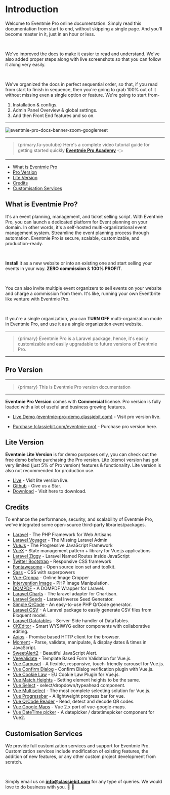 # Introduction

Welcome to Eventmie Pro online documentation. Simply read this documentation from start to end, without skipping a single page. And you'll become master in it, just in an hour or less.

<br>

We've improved the docs to make it easier to read and understand. We've also added proper steps along with live screenshots so that you can follow it along very easily.

<br>

We've organized the docs in perfect sequential order, so that, if you read from start to finish in sequence, then you're going to grab 100% out of it without missing even a single option or feature. We're going to start from-

1. Installation & configs.
2. Admin Panel Overview & global settings.
3. And then Front End features and so on.

---

![eventmie-pro-docs-banner-zoom-googlemeet](/images/v2/EventmieProFullyLoadedV2.0/eventmie-pro-docs-banner-zoom-googlemeet.png "eventmie-pro-docs-banner-zoom-googlemeet")

---

> {primary.fa-youtube} Here's a complete video tutorial guide for getting started quickly **[Eventmie Pro Academy](https://classiebit.com/academy/eventmie-pro/eventmie-pro-installation-with-installer)** 👈

---

-   [What is Eventmie Pro](#what-is-eventmie-pro)
-   [Pro Version](#pro-version)
-   [Lite Version](#lite-version)
-   [Credits](#credits)
-   [Customisation Services](#customisation-services)

<a name="what-is-eventmie-pro"></a>

## What is Eventmie Pro?

It's an event planning, management, and ticket selling script. With Eventmie Pro, you can launch a dedicated platform for Event planning on your domain. In other words, it's a self-hosted multi-organizational event management system. Streamline the event planning process through automation. Eventmie Pro is secure, scalable, customizable, and production-ready.

<br>

**Install** it as a new website or into an existing one and start selling your events in your way. **ZERO commission** & **100% PROFIT**.

<br>

You can also invite multiple event organizers to sell events on your website and charge a commission from them. It's like, running your own Eventbrite like venture with Eventmie Pro.

<br>

If you're a single organization, you can **TURN OFF** multi-organization mode in Eventmie Pro, and use it as a single organization event website.

---

> {primary} Eventmie Pro is a Laravel package, hence, it's easily customizable and easily upgradable to future versions of Eventmie Pro.

---

<a name="pro-version"></a>

## Pro Version

---

> {primary} This is Eventmie Pro version documentation

---

**Eventmie Pro Version** comes with **Commercial** license. Pro version is fully loaded with a lot of useful and business growing features.

+ [Live Demo (eventmie-pro-demo.classiebit.com)](https://eventmie-pro-demo.classiebit.com) - Visit pro version live.
-   [Purchase (classiebit.com/eventmie-pro)](https://classiebit.com/eventmie-pro) - Purchase pro version here.

<a name="lite-version"></a>

## Lite Version

**Eventmie Lite Version** is for demo purposes only, you can check out the free demo before purchasing the Pro version. Lite (demo) version has got very limited (just 5% of Pro version) features & functionality. Lite version is also not recommended for production use.

-   [Live](https://eventmie.classiebit.com) - Visit lite version live.
-   [Github](https://github.com/classiebit/eventmie) - Give us a Star.
-   [Download](https://classiebit.com/eventmie) - Visit here to download.

<a name="credits"></a>

## Credits

To enhance the performance, security, and scalability of Eventmie Pro, we've integrated some open-source third-party libraries/packages.

-   [Laravel](https://laravel.com/) - The PHP Framework for Web Artisans
-   [Laravel Voyager](https://github.com/the-control-group/voyager) - The Missing Laravel Admin
-   [VueJs](https://vuejs.org/) - The Progressive JavaScript Framework
-   [VueX](https://vuex.vuejs.org/) - State management pattern + library for Vue.js applications
-   [Laravel Ziggy](https://github.com/tightenco/ziggy) - Laravel Named Routes inside JavaScript
-   [Twitter Bootstrap](https://getbootstrap.com/) - Responsive CSS framework
-   [Fontawesome](https://github.com/FortAwesome/Font-Awesome/) - Open source icon set and toolkit.
-   [Sass](https://sass-lang.com/) - CSS with superpowers
-   [Vue-Croppa](https://github.com/zhanziyang/vue-croppa) - Online Image Cropper
-   [Intervention Image](https://github.com/Intervention/image) - PHP Image Manipulation.
-   [DOMPDF](https://github.com/barryvdh/laravel-dompdf) - A DOMPDF Wrapper for Laravel.
-   [Laravel Charts](https://github.com/ConsoleTVs/Charts) - The laravel adapter for Chartisan.
-   [Laravel Seeds](https://github.com/orangehill/iseed) - Laravel Inverse Seed Generator.
-   [Simple QrCode](https://github.com/SimpleSoftwareIO/simple-qrcode) - An easy-to-use PHP QrCode generator.
-   [Laravel CSV](https://github.com/usmanhalalit/laracsv) - A Laravel package to easily generate CSV files from Eloquent model.
-   [Laravel Datatables](https://yajra.github.io/laravel-datatables/) - Server-Side handler of DataTables.
-   [CKEditor](https://ckeditor.com/) - Smart WYSIWYG editor components with collaborative editing.
-   [Axios](https://github.com/axios/axios) - Promise based HTTP client for the browser.
-   [Moment](https://momentjs.com/) - Parse, validate, manipulate, & display dates & times in JavaScript.
-   [SweetAlert2](https://sweetalert2.github.io/) - Beautiful JavaScript Alert.
-   [VeeValidate](https://logaretm.github.io/vee-validate/) - Template Based Form Validation for Vue.js.
-   [Vue Carousel](https://github.com/SSENSE/vue-carousel) - A flexible, responsive, touch-friendly carousel for Vue.js.
-   [Vue Confirm Dialog](https://www.npmjs.com/package/vue-confirm-dialog) - Confirm Dialog verification plugin with Vue.js.
-   [Vue Cookie Law](https://www.npmjs.com/package/vue-cookie-law) - EU Cookie Law Plugin for Vue.js.
-   [Vue Match Heights](https://www.npmjs.com/package/vue-match-heights) - Setting element heights to be the same.
-   [Vue Select](https://vue-select.org/) - select/dropdown/typeahead component.
-   [Vue Multiselect](https://vue-multiselect.js.org/) - The most complete selecting solution for Vue.js.
-   [Vue Progressbar](https://github.com/hilongjw/vue-progressbar) - A lightweight progress bar for vue.
-   [Vue QrCode Reader](https://www.npmjs.com/package/vue-qrcode-reader) - Read, detect and decode QR codes.
-   [Vue Google Maps](https://www.npmjs.com/package/vue2-google-maps) - Vue 2.x port of vue-google-maps.
-   [Vue DateTime picker](https://github.com/mengxiong10/vue2-datepicker) - A datepicker / datetimepicker component for Vue2.

<a name="customisation-services"></a>

## Customisation Services

We provide full customization services and support for Eventmie Pro. Customization services include modification of existing features, the addition of new features, or any other custom project development from scratch.

<br>

Simply email us on **info@classiebit.com** for any type of queries. We would love to do business with you. 🙏 🤝
